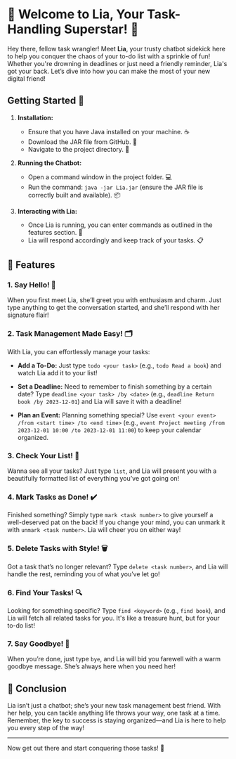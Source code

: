 # 🎉 Welcome to Lia, Your Task-Handling Superstar! 🎉

Hey there, fellow task wrangler! Meet **Lia**, your trusty chatbot sidekick here to help you conquer the chaos of your to-do list with a sprinkle of fun! Whether you're drowning in deadlines or just need a friendly reminder, Lia's got your back. Let’s dive into how you can make the most of your new digital friend!

## Getting Started 🚀

1. **Installation:**
   - Ensure that you have Java installed on your machine. ☕️
   - Download the JAR file from GitHub. 🐙
   - Navigate to the project directory. 📂

2. **Running the Chatbot:**
   - Open a command window in the project folder. 💻
   - Run the command: `java -jar Lia.jar` (ensure the JAR file is correctly built and available). 📦

3. **Interacting with Lia:**
   - Once Lia is running, you can enter commands as outlined in the features section. 💬
   - Lia will respond accordingly and keep track of your tasks. 📋


## 🚀 Features

### 1. **Say Hello! 👋**
When you first meet Lia, she’ll greet you with enthusiasm and charm. Just type anything to get the conversation started, and she’ll respond with her signature flair!

### 2. **Task Management Made Easy! 🗂️**
With Lia, you can effortlessly manage your tasks:
- **Add a To-Do:** 
  Just type `todo <your task>` (e.g., `todo Read a book`) and watch Lia add it to your list!
  
- **Set a Deadline:** 
  Need to remember to finish something by a certain date? Type `deadline <your task> /by <date>` (e.g., `deadline Return book /by 2023-12-01`) and Lia will save it with a deadline!

- **Plan an Event:** 
  Planning something special? Use `event <your event> /from <start time> /to <end time>` (e.g., `event Project meeting /from 2023-12-01 10:00 /to 2023-12-01 11:00`) to keep your calendar organized.

### 3. **Check Your List! 📝**
Wanna see all your tasks? Just type `list`, and Lia will present you with a beautifully formatted list of everything you’ve got going on!

### 4. **Mark Tasks as Done! ✔️**
Finished something? Simply type `mark <task number>` to give yourself a well-deserved pat on the back! If you change your mind, you can unmark it with `unmark <task number>`. Lia will cheer you on either way!

### 5. **Delete Tasks with Style! 🗑️**
Got a task that’s no longer relevant? Type `delete <task number>`, and Lia will handle the rest, reminding you of what you’ve let go!

### 6. **Find Your Tasks! 🔍**
Looking for something specific? Type `find <keyword>` (e.g., `find book`), and Lia will fetch all related tasks for you. It's like a treasure hunt, but for your to-do list!

### 7. **Say Goodbye! 👋**
When you’re done, just type `bye`, and Lia will bid you farewell with a warm goodbye message. She’s always here when you need her!

## 🌟 Conclusion

Lia isn’t just a chatbot; she’s your new task management best friend. With her help, you can tackle anything life throws your way, one task at a time. Remember, the key to success is staying organized—and Lia is here to help you every step of the way!

---

Now get out there and start conquering those tasks! 🎊
